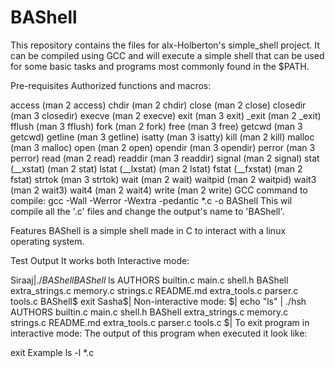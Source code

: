 # BAShell
This repository contains the files for alx-Holberton's simple_shell project. It can be compiled using GCC and will execute a simple shell that can be used for some basic tasks and programs most commonly found in the $PATH.

Pre-requisites
Authorized functions and macros:

access (man 2 access)
chdir (man 2 chdir)
close (man 2 close)
closedir (man 3 closedir)
execve (man 2 execve)
exit (man 3 exit)
_exit (man 2 _exit)
fflush (man 3 fflush)
fork (man 2 fork)
free (man 3 free)
getcwd (man 3 getcwd)
getline (man 3 getline)
isatty (man 3 isatty)
kill (man 2 kill)
malloc (man 3 malloc)
open (man 2 open)
opendir (man 3 opendir)
perror (man 3 perror)
read (man 2 read)
readdir (man 3 readdir)
signal (man 2 signal)
stat (__xstat) (man 2 stat)
lstat (__lxstat) (man 2 lstat)
fstat (__fxstat) (man 2 fstat)
strtok (man 3 strtok)
wait (man 2 wait)
waitpid (man 2 waitpid)
wait3 (man 2 wait3)
wait4 (man 2 wait4)
write (man 2 write)
GCC command to compile:
gcc -Wall -Werror -Wextra -pedantic *.c -o BAShell
This wil compile all the '.c' files and change the output's name to 'BAShell'.

Features
BAShell is a simple shell made in C to interact with a linux operating system.

Test Output
It works both
Interactive mode:

Siraaj$|./BAShell
BAShell$ ls
AUTHORS    builtin.c        main.c    shell.h
BAShell    extra_strings.c  memory.c  strings.c
README.md  extra_tools.c    parser.c  tools.c
BAShell$ exit
Sasha$|
Non-interactive mode:
$| echo "ls" | ./hsh
AUTHORS    builtin.c        main.c    shell.h
BAShell    extra_strings.c  memory.c  strings.c
README.md  extra_tools.c    parser.c  tools.c
$|
To exit program in interactive mode:
The output of this program when executed it look like:

exit
Example
ls -l *.c
